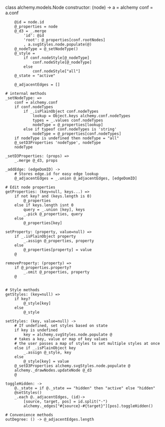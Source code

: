 class alchemy.models.Node
    constructor: (node) ->
        a = alchemy
        conf = a.conf
        
        @id = node.id
        @_properties = node
        @_d3 = _.merge
            'id': @id 
            'root': @_properties[conf.rootNodes]
            , a.svgStyles.node.populate(@)
        @_nodeType = @_setNodeType()
        @_style = 
            if conf.nodeStyle[@_nodeType]
                conf.nodeStyle[@_nodeType]
            else
                conf.nodeStyle["all"]
        @_state = "active"

        @_adjacentEdges = []

    # internal methods
    _setNodeType: =>
        conf = alchemy.conf
        if conf.nodeTypes
            if _.isPlainObject conf.nodeTypes
                lookup = Object.keys alchemy.conf.nodeTypes
                types = _.values conf.nodeTypes
                nodeType = @_properties[lookup]
            else if typeof conf.nodeTypes is 'string'
                nodeType = @_properties[conf.nodeTypes]
        if nodeType is undefined then nodeType = "all"
        @_setD3Properties 'nodeType', nodeType
        nodeType

    _setD3Properties: (props) =>
        _.merge @_d3, props

    _addEdge: (edgeDomID) ->
        # Stores edge.id for easy edge lookup
        @_adjacentEdges = _.union @_adjacentEdges, [edgeDomID]
    
    # Edit node properties
    getProperties: (key=null, keys...) =>
        if not key? and (keys.length is 0)
            @_properties
        else if keys.length isnt 0
            query = _.union [key], keys
            _.pick @_properties, query
        else
            @_properties[key]

    setProperty: (property, value=null) =>
        if _.isPlainObject property
            _.assign @_properties, property
        else
            @_properties[property] = value
        @
    
    removeProperty: (property) =>
        if @_properties.property?
            _.omit @_properties, property
        @
 
 
    # Style methods
    getStyles: (key=null) =>
        if key?
            @_style[key]
        else
            @_style

    setStyles: (key, value=null) ->
        # If undefined, set styles based on state
        if key is undefined
            key = alchemy.svgStyles.node.populate @
        # takes a key, value or map of key values
        # the user passes a map of styles to set multiple styles at once
        else if _.isPlainObject key
            _.assign @_style, key
        else
            @_style[key] = value
        @_setD3Properties alchemy.svgStyles.node.populate @
        alchemy._drawNodes.updateNode @_d3
        @

    toggleHidden: ->
        @._state = if @._state == "hidden" then "active" else "hidden"
        @setStyles()
        _.each @._adjacentEdges, (id)-> 
            [source, target, pos] = id.split("-")
            alchemy._edges["#{source}-#{target}"][pos].toggleHidden()

    # Convenience methods
    outDegree: () -> @_adjacentEdges.length
